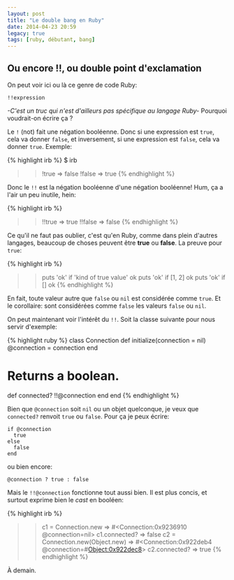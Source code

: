 ```yaml
---
layout: post
title: "Le double bang en Ruby"
date: 2014-04-23 20:59
legacy: true
tags: [ruby, débutant, bang]
---
```




Ou encore !!, ou double point d'exclamation
-------------------------------------------

On peut voir ici ou là ce genre de code Ruby:

    !!expression

*-C'est un truc qui n'est d'ailleurs pas spécifique au langage Ruby-*
Pourquoi voudrait-on écrire ça ?

<!-- more -->

Le `!` (not) fait une négation booléenne. Donc si une expression est `true`,
cela va donner `false`, et inversement, si une expression est `false`, cela
va donner `true`. Exemple:

{% highlight irb %}
$ irb
>> !true
=> false
>> !false
=> true
{% endhighlight %}

Donc le `!!` est la négation booléenne d'une négation booléenne! Hum, ça
a l'air un peu inutile, hein:

{% highlight irb %}
>> !!true
=> true
>> !!false
=> false
{% endhighlight %}

Ce qu'il ne faut pas oublier, c'est qu'en Ruby, comme dans plein d'autres
langages, beaucoup de choses peuvent être **true** ou **false**.
La preuve pour `true`:

{% highlight irb %}
>> puts 'ok' if 'kind of true value'
ok
puts 'ok' if [1, 2]
ok
>> puts 'ok' if []
ok
{% endhighlight %}

En fait, toute valeur autre que `false` ou `nil` est considérée comme `true`.
Et le corollaire: sont considérées comme `false` les valeurs `false` ou `nil`.

On peut maintenant voir l'intérêt du `!!`. Soit la classe suivante pour nous
servir d'exemple:

{% highlight ruby %}
class Connection
  def initialize(connection = nil)
    @connection = connection
  end

  # Returns a boolean.
  def connected?
    !!@connection
  end
end
{% endhighlight %}

Bien que `@connection` soit `nil` ou un objet quelconque, je veux que
`connected?` renvoit `true` ou `false`. Pour ça je peux écrire:

    if @connection
      true
    else
      false
    end

ou bien encore:

    @connection ? true : false

Mais le `!!@connection` fonctionne tout aussi bien. Il est plus concis, et
surtout exprime bien le *cast* en booléen:

{% highlight irb %}
>> c1 = Connection.new
=> #<Connection:0x9236910 @connection=nil>
>> c1.connected?
=> false
>> c2 = Connection.new(Object.new)
=> #<Connection:0x922deb4 @connection=#<Object:0x922dec8>>
>> c2.connected?
=> true
{% endhighlight %}



À demain.


